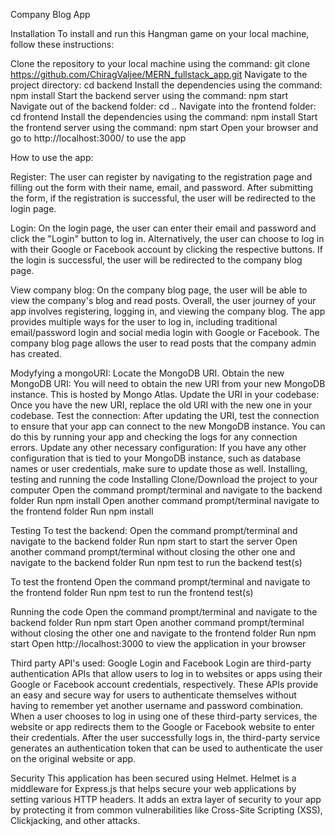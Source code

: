 Company Blog App

Installation To install and run this Hangman game on your local machine, follow these instructions:

Clone the repository to your local machine using the command: git clone https://github.com/ChiragValjee/MERN_fullstack_app.git
Navigate to the project directory: cd backend
Install the dependencies using the command: npm install 
Start the backend server using the command: npm start
Navigate out of the backend folder: cd ..
Navigate into the frontend folder: cd frontend
Install the dependencies using the command: npm install 
Start the frontend server using the command: npm start
Open your browser and go to http://localhost:3000/ to use the app

How to use the app: 

Register:
The user can register by navigating to the registration page and filling out the form with their name, email, and password.
After submitting the form, if the registration is successful, the user will be redirected to the login page.

Login:
On the login page, the user can enter their email and password and click the "Login" button to log in.
Alternatively, the user can choose to log in with their Google or Facebook account by clicking the respective buttons.
If the login is successful, the user will be redirected to the company blog page.

View company blog:
On the company blog page, the user will be able to view the company's blog and read posts.
Overall, the user journey of your app involves registering, logging in, and viewing the company blog. The app provides multiple ways for the user to log in, including traditional email/password login and social media login with Google or Facebook. 
The company blog page allows the user to read posts that the company admin has created.

Modyfying a mongoURI:
Locate the MongoDB URI.
Obtain the new MongoDB URI: You will need to obtain the new URI from your new MongoDB instance. This is hosted by Mongo Atlas.
Update the URI in your codebase: Once you have the new URI, replace the old URI with the new one in your codebase. 
Test the connection: After updating the URI, test the connection to ensure that your app can connect to the new MongoDB instance. You can do this by running your app and checking the logs for any connection errors.
Update any other necessary configuration: If you have any other configuration that is tied to your MongoDB instance, such as database names or user credentials, make sure to update those as well.
Installing, testing and running the code Installing Clone/Download the project to your computer Open the command prompt/terminal and navigate to the backend folder Run npm install Open another command prompt/terminal navigate to the frontend folder Run npm install

Testing To test the backend: Open the command prompt/terminal and navigate to the backend folder Run npm start to start the server Open another command prompt/terminal without closing the other one and navigate to the backend folder Run npm test to run the backend test(s)

To test the frontend Open the command prompt/terminal and navigate to the frontend folder Run npm test to run the frontend test(s)

Running the code Open the command prompt/terminal and navigate to the backend folder Run npm start Open another command prompt/terminal without closing the other one and navigate to the frontend folder Run npm start Open http://localhost:3000 to view the application in your browser

Third party API's used:
Google Login and Facebook Login are third-party authentication APIs that allow users to log in to websites or apps using their Google or Facebook account credentials, respectively. 
These APIs provide an easy and secure way for users to authenticate themselves without having to remember yet another username and password combination.
When a user chooses to log in using one of these third-party services, the website or app redirects them to the Google or Facebook website to enter their credentials. 
After the user successfully logs in, the third-party service generates an authentication token that can be used to authenticate the user on the original website or app.

Security This application has been secured using Helmet.
Helmet is a middleware for Express.js that helps secure your web applications by setting various HTTP headers. 
It adds an extra layer of security to your app by protecting it from common vulnerabilities like Cross-Site Scripting (XSS), Clickjacking, and other attacks.

